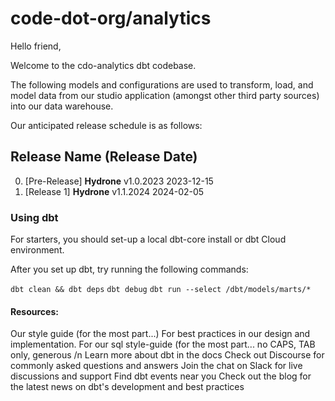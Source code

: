 # code-dot-org/analytics

Hello friend,

Welcome to the cdo-analytics dbt codebase. 

The following models and configurations are used to transform, load, and model data from our studio application (amongst other third party sources) into our data warehouse. 

Our anticipated release schedule is as follows:

## Release Name (Release Date)
0. [Pre-Release] **Hydrone** v1.0.2023   2023-12-15
1. [Release 1] **Hydrone** v1.1.2024     2024-02-05


### Using dbt
For starters, you should set-up a local dbt-core install or dbt Cloud environment.

After you set up dbt, try running the following commands:

`dbt clean && dbt deps`
`dbt debug`
`dbt run --select /dbt/models/marts/*`

#### Resources:
Our style guide (for the most part...)
For best practices in our design and implementation.
For our sql style-guide (for the most part... no CAPS, TAB only, generous /n
Learn more about dbt in the docs
Check out Discourse for commonly asked questions and answers
Join the chat on Slack for live discussions and support
Find dbt events near you
Check out the blog for the latest news on dbt's development and best practices
